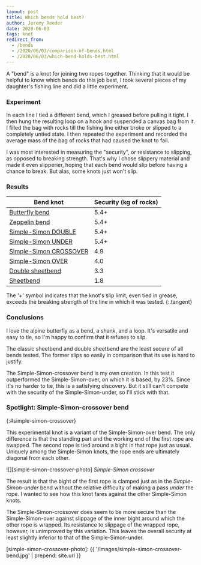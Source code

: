 ```yaml
---
layout: post
title: Which bends hold best?
author: Jeremy Reeder
date: 2020-06-03
tags: knot
redirect_from:
  - /bends
  - /2020/06/03/comparison-of-bends.html
  - /2020/06/03/which-bend-holds-best.html
---
```


A "bend" is a knot for joining two ropes together. Thinking that it would be
helpful to know which bends do this job best, I took several pieces of my
daughter's fishing line and did a little experiment.

### Experiment

In each line I tied a different bend, which I greased before pulling it tight.
I then hung the resulting loop on a hook and suspended a canvas bag from it. I filled
the bag with rocks till the fishing line either broke or slipped to a
completely untied state. I then repeated the experiment and recorded the average mass of the bag of rocks that had caused the knot to fail.

I was most interested in measuring the "security", or resistance to slipping,
as opposed to breaking strength. That's why I chose slippery material and made
it even slipperier, hoping that each bend would slip before having a chance to
break. But alas, some knots just won't slip.


### Results

| Bend knot                                        | Security (kg of rocks) |
|--------------------------------------------------|------------------------|
| [Butterfly bend][butterfly-bend]                 | 5.4+                   |
| [Zeppelin bend][zeppelin-bend]                   | 5.4+                   |
| [Simple-Simon DOUBLE][simple-simon-double]       | 5.4+                   |
| [Simple-Simon UNDER][simple-simon-under]         | 5.4+                   |
| [Simple-Simon CROSSOVER][simple-simon-crossover] | 4.9                    |
| [Simple-Simon OVER][simple-simon-over]           | 4.0                    |
| [Double sheetbend][sheetbend-double]             | 3.3                    |
| [Sheetbend][sheetbend]                           | 1.8                    |

The '+' symbol indicates that the knot's slip limit, even tied in grease,
exceeds the breaking strength of the line in which it was tested.
{:.tangent}


### Conclusions

I love the alpine butterfly as a bend, a shank, and a loop. It's versatile and
easy to tie, so I'm happy to confirm that it refuses to slip.

The classic sheetbend and double sheetbend are the least secure of all bends tested.
The former slips so easily in comparison that its use is hard to justify.

The Simple-Simon-crossover bend is my own creation. In this test it
outperformed the Simple-Simon-over, on which it is based, by 23%. Since it's no
harder to tie, this is a satisfying discovery. But it still can't compete with the security of the Simple-Simon-under, so I'll stick with that.


### Spotlight: Simple-Simon-crossover bend
{:#simple-simon-crossover}

This experimental knot is a variant of the Simple-Simon-over bend. The only difference
is that the standing part and the working end of the first rope are swapped.
The second rope is tied around a bight in that rope just as usual.
Uniquely among the Simple-Simon knots, the rope ends are ultimately diagonal
from each other.

![][simple-simon-crossover-photo]
*Simple-Simon crossover*

The result is that the bight of the first rope is clamped just as in the
_Simple-Simon-under_ bend without the relative difficulty of making a pass
_under_ the rope. I wanted to see how this knot fares against the other Simple-Simon knots.

The Simple-Simon-crossover does seem to be more secure than the Simple-Simon-over against slippage of the inner bight around which the other rope is wrapped. Its resistance to slippage of the wrapped rope, however, is unimproved by this variation. This leaves the overall security at least slightly inferior to that of the Simple-Simon-under.

[simple-simon-crossover-photo]: {{ '/images/simple-simon-crossover-bend.jpg' | prepend: site.url }}

[butterfly-bend]:         https://www.netknots.com/rope_knots/alpine-butterfly-bend
[sheetbend]:              https://en.wikipedia.org/wiki/Sheet_bend
[sheetbend-double]:       https://en.wikipedia.org/wiki/Sheet_bend#Double_sheet_bend
[simple-simon-crossover]: #simple-simon-crossover
[simple-simon-double]:    https://www.youtube.com/watch?v=rzz74SBDtBA
[simple-simon-over]:      https://korpegard.se/knot/?knot=22
[simple-simon-under]:     https://en.wikipedia.org/wiki/Simple_Simon_under
[zeppelin-bend]:          https://www.netknots.com/rope_knots/zeppelin-bend
